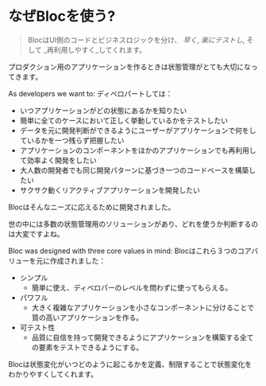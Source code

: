 # なぜBlocを使う?

> BlocはUI側のコードとビジネスロジックを分け、 _早く_, _楽にテストし_, そして _再利用しやすく_してくれます。

プロダクション用のアプリケーションを作るときは状態管理がとても大切になってきます。

As developers we want to:
ディベロパートしては：

- いつアプリケーションがどの状態にあるかを知りたい
- 簡単に全てのケースにおいて正しく挙動しているかをテストしたい
- データを元に開発判断ができるようにユーザーがアプリケーションで何をしているかを一つ残らず把握したい
- アプリケーションのコンポーネントをほかのアプリケーションでも再利用して効率よく開発をしたい
- 大人数の開発者でも同じ開発パターンに基づき一つのコードベースを構築したい
- サクサク動くリアクティブアプリケーションを開発したい

Blocはそんなニーズに応えるために開発されました。

世の中には多数の状態管理用のソリューションがあり、どれを使うか判断するのは大変ですよね。

Bloc was designed with three core values in mind:
Blocはこれら３つのコアバリューを元に作成されました：

- シンプル
  - 簡単に使え、ディベロパーのレベルを問わずに使ってもらえる。
- パワフル
  - 大きく複雑なアプリケーションを小さなコンポーネントに分けることで質の高いアプリケーションを作る。
- 可テスト性
  - 品質に自信を持って開発できるようにアプリケーションを構築する全ての要素をテストできるようにする。

Blocは状態変化がいつどのように起こるかを定義、制限することで状態変化をわかりやすくしてくれます。
